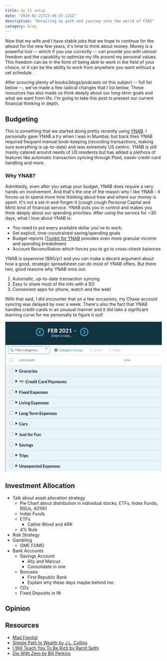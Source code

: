 ```yaml
---
title: my FI setup
date: "2019-02-21T23:46:37.121Z"
description: "Detailing my path and journey into the world of FIRE"
category: blog
---
```


Now that my wife and I have stable jobs that we hope to continue for the atleast for the new few years, it's time to think about money. Money is a powerful tool -- which if you use correctly -- can provide you with utmost freedom and the capability to optimize my life around my personal values. This freedom can be in the form of being able to work in the field of your choice, or it can be the ability to work from anywhere you want without a set schedule.


After scouring plenty of books/blogs/podcasts on this subject -- full list below --, we've made a few radical changes that I list below; These resources has also made us think deeply about our long-term goals and what we want from life. I'm going to take this post to present our current financial thinking in depth.

## Budgeting

This is something that we started doing pretty recently using [YNAB](https://www.youneedabudget.com/). I personally gave YNAB a try when I was in Mumbai; but back then YNAB required frequent manual book-keeping (recording transactions, making sure everything is up-to-date) and was extremely US centric. YNAB is still mainly catered around needs of US residents but has added a plethora of features like automatic transaction syncing through Plaid, easier credit-card handling and more. 

### Why YNAB?

Admittedly, even after you setup your budget, YNAB does require a very hands-on involvement. And that's the one of the reason why I like YNAB - it forces us to spend more time thinking about how and where our money is spent. It's not a set-it-and-forget-it (cough cough Personal Capital and Mint) kind of financial service. YNAB puts you in control and makes you think deeply about our spending priorities. After using the service for ~30 days, what I love about YNAB is:
- You need to put every available dollar you've to work.
- Set explicit, time-constrained saving/spending goals
- Budget reports ([Toolkit for YNAB](https://github.com/toolkit-for-ynab/toolkit-for-ynab/) provides even more granular income and spending breakdown)
- Account Reconcilliation which forces you to go to cross-check balances


YNAB is expensive ($80/yr) and you can make a decent argument about how a good, strategic spreadsheet can do most of YNAB offers. But there two, good reasons why YNAB wins out:

1. Automatic, up-to-date transaction syncing
2. Easy to share most of the info with a SO
3. Convenient apps for phone, watch and the web!

With that said, I did encounter that on a few occasions, my Chase account syncing was delayed by over a week. There's also the fact that YNAB handles credit-cards in an unusual manner and it did take a signficant learning curve for me personally to figure it out!

![Cook](./YNAB-1.png)

## Investment Allocation

- Talk about asset allocation strategy
  - Pie Chart about distribution in individual stocks, ETFs, Index Funds, RSUs, 401(K)
  - Index Funds
  - ETFs 
  	- Cathie Wood and ARK
  - 4% Rule
- Risk Strategy
- Gambling
	- GME FOMO 
- Bank Accounts
	- Savings Account
		- Ally and Marcus
		- Consolidate in one
	- Bonuses
		- First Republic Bank
		- Explain why these days maybe behind me.
	- CDs
	- Fixed Deposits in IN

## Opinion


## Resources

- [Mad Fientist](https://www.madfientist.com/podcast)
- [Simple Path to Wealth by J.L. Collins](https://www.goodreads.com/book/show/30646587-the-simple-path-to-wealth)
- [I Will Teach You To Be Rich by Ramit Sethi](https://www.goodreads.com/book/show/40591670-i-will-teach-you-to-be-rich)
- [Die With Zero by Bill Perkins](https://www.goodreads.com/book/show/52950915-die-with-zero)

